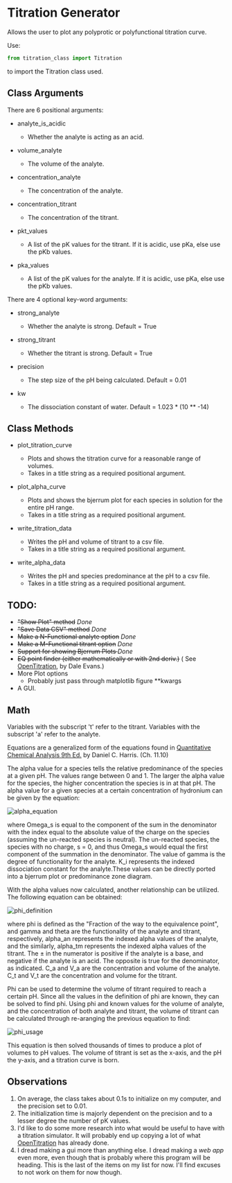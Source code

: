 # Titration Generator

Allows the user to plot any polyprotic or polyfunctional titration curve.

Use:

```python
from titration_class import Titration
``` 

to import the Titration class used.

## Class Arguments

There are 6 positional arguments:

* analyte_is_acidic
    * Whether the analyte is acting as an acid.

* volume_analyte
    * The volume of the analyte.

* concentration_analyte
    * The concentration of the analyte.

* concentration_titrant
    * The concentration of the titrant.

* pkt_values
    * A list of the pK values for the titrant. If it is acidic, use pKa, else use the pKb values.

* pka_values
    * A list of the pK values for the analyte. If it is acidic, use pKa, else use the pKb values.

There are 4 optional key-word arguments:

* strong_analyte
    * Whether the analyte is strong. Default = True

* strong_titrant
    * Whether the titrant is strong. Default = True

* precision
    * The step size of the pH being calculated. Default = 0.01

* kw
    * The dissociation constant of water. Default = 1.023 * (10 ** -14)

## Class Methods

* plot_titration_curve
    * Plots and shows the titration curve for a reasonable range of volumes.
    * Takes in a title string as a required positional argument.

* plot_alpha_curve
    * Plots and shows the bjerrum plot for each species in solution for the entire pH range.
    * Takes in a title string as a required positional argument.

* write_titration_data
    * Writes the pH and volume of titrant to a csv file.
    * Takes in a title string as a required positional argument.

* write_alpha_data
    * Writes the pH and species predominance at the pH to a csv file.
    * Takes in a title string as a required positional argument.

## TODO:

* <del>"Show Plot" method</del> *Done*
* <del>"Save Data CSV" method</del> *Done*
* <del>Make a N-Functional analyte option</del> *Done*
* <del>Make a M-Functional titrant option</del> *Done*
* <del>Support for showing Bjerrum Plots </del> *Done*
* <del>EQ point finder (either mathematically or with 2nd deriv.)</del> (
  See [OpenTitration](https://github.com/dalevens/OpenTitration), by Dale Evans.)
* More Plot options
    * Probably just pass through matplotlib figure **kwargs
* A GUI.

## Math

Variables with the subscript 't' refer to the titrant. Variables with the subscript 'a' refer to the analyte.

Equations are a generalized form of the equations found
in [Quantitative Chemical Analysis 9th Ed.](https://www.amazon.com/Quantitative-Chemical-Analysis-Daniel-Harris/dp/146413538X)
by Daniel C. Harris. (Ch. 11.10)

The alpha value for a species tells the relative predominance of the species at a given pH. The values range between 0
and 1. The larger the alpha value for the species, the higher concentration the species is in at that pH. The alpha
value for a given species at a certain concentration of hydronium can be given by the equation:

![alpha_equation](https://latex.codecogs.com/png.latex?\dpi{150}&space;\bg_white&space;\fn_cm&space;\alpha_s&space;=&space;\frac{\Omega_s}{\sum_{n,m=\gamma,0}&space;^{0,&space;\gamma}([H^&plus;]^{n}&space;*&space;\prod^{m}&space;_{i=0}(K_i))})

where Omega_s is equal to the component of the sum in the denominator with the index equal to the absolute value of the
charge on the species (assuming the un-reacted species is neutral). The un-reacted species, the species with no charge,
s = 0, and thus Omega_s would equal the first component of the summation in the denominator. The value of gamma is the
degree of functionality for the analyte. K_i represents the indexed dissociation constant for the analyte.These values
can be directly ported into a bjerrum plot or predominance zone diagram.

With the alpha values now calculated, another relationship can be utilized. The following equation can be obtained:

![phi_definition](https://latex.codecogs.com/png.latex?\dpi{200}&space;\bg_white&space;\phi&space;\equiv\frac{C_tV_t}{C_aV_a}=&space;\frac{(\sum_{n=0}^{\gamma}n\alpha_{an})\pm\frac{[H^&plus;]-[OH^-]}{C_a}}{(\sum_{m=0}^{\theta}m\alpha_{tm})\mp\frac{[H^&plus;]-[OH^-]}{C_t}})

where phi is defined as the "Fraction of the way to the equivalence point", and gamma and theta are the functionality of
the analyte and titrant, respectively, alpha_an represents the indexed alpha values of the analyte, and the similarly,
alpha_tm represents the indexed alpha values of the titrant. The ± in the numerator is positive if the analyte is a
base, and negative if the analyte is an acid. The opposite is true for the denominator, as indicated. C_a and V_a are
the concentration and volume of the analyte. C_t and V_t are the concentration and volume for the titrant.

Phi can be used to determine the volume of titrant required to reach a certain pH. Since all the values in the
definition of phi are known, they can be solved to find phi. Using phi and known values for the volume of analyte, and
the concentration of both analyte and titrant, the volume of titrant can be calculated through re-aranging the previous
equation to find:

![phi_usage](https://latex.codecogs.com/png.latex?\dpi{200}&space;\bg_white&space;V_t&space;=&space;\frac{\phi&space;C_a&space;V_a}&space;{C_t})

This equation is then solved thousands of times to produce a plot of volumes to pH values. The volume of titrant is set
as the x-axis, and the pH the y-axis, and a titration curve is born.

## Observations

1) On average, the class takes about 0.1s to initialize on my computer, and the precision set to 0.01.
2) The initialization time is majorly dependent on the precision and to a lesser degree the number of pK values.
3) I'd like to do some more research into what would be useful to have with a titration simulator. It will probably end
   up copying a lot of what [OpenTitration](https://github.com/dalevens/OpenTitration) has already done.
4) I dread making a gui more than anything else. I dread making a *web app* even more, even though that is probably
   where this program will be heading. This is the last of the items on my list for now. I'll find excuses to not work
   on them for now though.
